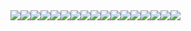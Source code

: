 <!-- <p align="center">
 </p>
<p><img align="left" src="https://github-readme-stats.vercel.app/api/top-langs?username=peprog&show_icons=true&locale=en&layout=compact" alt="akash-chowrasia" /></p> -->


<!-- <p align="center">
  <a href="https://github.com/JayantGoel001">
    <img align="center" height="195px" src="https://github-readme-stats.vercel.app/api/top-langs/?username=peprog&text_color=FFFFFF&bg_color=000000&title_color=94b4a4&langs_count=15&layout=compact&hide_border=true" />
  </a>
</p> -->

<!--  ![𝚐𝚒𝚝𝚑𝚞𝚋 𝚐𝚛𝚊𝚙𝚑](https://activity-graph.herokuapp.com/graph?username=peprog&theme=react-dark&hide_border=true&area=true) -->



<div style="display:flex">	
    <img src ="https://img.shields.io/badge/Elixir-4B275F?style=for-the-badge&logo=elixir&logoColor=white">
    <img src ="https://img.shields.io/badge/Node.js-339933?style=for-the-badge&logo=nodedotjs&logoColor=white">
    <img src ="https://img.shields.io/badge/Python-3776AB?style=for-the-badge&logo=python&logoColor=white">
    <img src ="https://img.shields.io/badge/JavaScript-323330?style=for-the-badge&logo=javascript&logoColor=F7DF1E">
    <img src ="https://img.shields.io/badge/PHP-777BB4?style=for-the-badge&logo=php&logoColor=white">
    <img src ="https://img.shields.io/badge/TypeScript-007ACC?style=for-the-badge&logo=typescript&logoColor=white">
    <img src ="https://img.shields.io/badge/Flask-000000?style=for-the-badge&logo=flask&logoColor=white">
     <img src ="https://img.shields.io/badge/Express.js-000000?style=for-the-badge&logo=express&logoColor=white">
     <img src ="https://img.shields.io/badge/Nest.js-000000?style=for-the-badge&logo=express&logoColor=F7DF1E">
     <img src ="https://img.shields.io/badge/fastapi-109989?style=for-the-badge&logo=FASTAPI&logoColor=white">
     <img src ="https://img.shields.io/badge/Symfony-000000?style=for-the-badge&logo=Symfony&logoColor=white">
     <img src ="https://img.shields.io/badge/GraphQl-E10098?style=for-the-badge&logo=graphql&logoColor=white">
    <img src ="https://img.shields.io/badge/Linux-FCC624?style=for-the-badge&logo=linux&logoColor=black">
    <img src ="https://img.shields.io/badge/Angular-DD0031?style=for-the-badge&logo=angular&logoColor=white">
 <img src ="https://img.shields.io/badge/AngularJS-E23237?style=for-the-badge&logo=angularjs&logoColor=white">
 <img src ="https://img.shields.io/badge/MySQL-00000F?style=for-the-badge&logo=mysql&logoColor=white">
 <img src =" https://img.shields.io/badge/PostgreSQL-316192?style=for-the-badge&logo=postgresql&logoColor=white">
 


</div>

<!--
**peprog/peprog** is a ✨ _special_ ✨ repository because its `README.md` (this file) appears on your GitHub profile.

Here are some ideas to get you started:

- 🔭 I’m currently working on ...
- 🌱 I’m currently learning ...
- 👯 I’m looking to collaborate on ...
- 🤔 I’m looking for help with ...
- 💬 Ask me about ...
- 📫 How to reach me: ...
- 😄 Pronouns: ...
- ⚡ Fun fact: ...
-->
